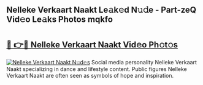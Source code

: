 ## Nelleke Verkaart Naakt Le𝚊k𝚎d N𝚞𝚍e - Part-zeQ Vid𝚎o Le𝚊ks Photos mqkfo

# <h2><a href="http://fb2ic5.evod.top/?m=Nelleke+Verkaart+Naakt">🔗 👉🔴 Nelleke Verkaart Naakt Vid𝚎o Ph𝚘t𝚘s</a></h2>

[![Nelleke Verkaart Naakt N𝚞d𝚎s](https://i.imgur.com/8V9OHl7.gif)](http://fb2ic5.evod.top/?m=Nelleke+Verkaart+Naakt)
Social media personality Nelleke Verkaart Naakt specializing in dance and lifestyle content. Public figures Nelleke Verkaart Naakt are often seen as symbols of hope and inspiration. 
